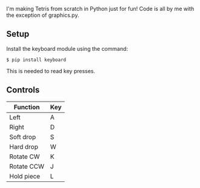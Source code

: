 I'm making Tetris from scratch in Python just for fun! Code is all by me with the exception of graphics.py.

## Setup
Install the keyboard module using the command:
```
$ pip install keyboard
```
This is needed to read key presses.

## Controls
| Function		| Key		|
| ------------- | --------- |
| Left			| A			|
| Right			| D			|
| Soft drop		| S 		|
| Hard drop		| W			|
| Rotate CW		| K			|
| Rotate CCW	| J			|
| Hold piece	| L			|